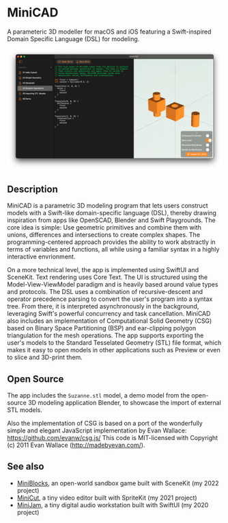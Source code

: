 # MiniCAD

A parameteric 3D modeller for macOS and iOS featuring a Swift-inspired Domain Specific Language (DSL) for modeling.

![Screenshot](Screenshots/App.png)

## Description

MiniCAD is a parametric 3D modeling program that lets users construct models with a Swift-like domain-specific language (DSL), thereby drawing inspiration from apps like OpenSCAD, Blender and Swift Playgrounds. The core idea is simple: Use geometric primitives and combine them with unions, differences and intersections to create complex shapes. The programming-centered approach provides the ability to work abstractly in terms of variables and functions, all while using a familiar syntax in a highly interactive envrionment.

On a more technical level, the app is implemented using SwiftUI and SceneKit. Text rendering uses Core Text. The UI is structured using the Model-View-ViewModel paradigm and is heavily based around value types and protocols. The DSL uses a combination of recursive-descent and operator precedence parsing to convert the user's program into a syntax tree. From there, it is interpreted asynchronously in the background, leveraging Swift's powerful concurrency and task cancellation. MiniCAD also includes an implementation of Computational Solid Geometry (CSG) based on Binary Space Partitioning (BSP) and ear-clipping polygon triangulation for the mesh operations. The app supports exporting the user's models to the Standard Tesselated Geometry (STL) file format, which makes it easy to open models in other applications such as Preview or even to slice and 3D-print them.

## Open Source

The app includes the `Suzanne.stl` model, a demo model from the open-source 3D modeling application Blender, to showcase the import of external STL models.

Also the implementation of CSG is based on a port of the wonderfully simple and elegant JavaScript implementation by Evan Wallace: https://github.com/evanw/csg.js/ This code is MIT-licensed with Copyright (c) 2011 Evan Wallace (http://madebyevan.com/).

<!-- TODO: Link the interesting source files (tringulation, text rendering, BSP, CSG etc.) -->

## See also

* [MiniBlocks](https://github.com/fwcd/mini-blocks), an open-world sandbox game built with SceneKit (my 2022 project)
* [MiniCut](https://github.com/fwcd/mini-cut), a tiny video editor built with SpriteKit (my 2021 project)
* [MiniJam](https://github.com/fwcd/mini-jam), a tiny digital audio workstation built with SwiftUI (my 2020 project)
